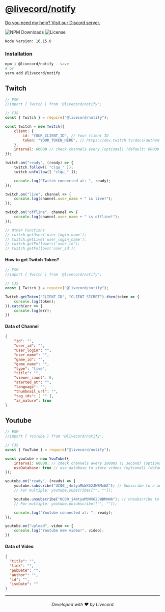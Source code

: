 # [@livecord/notify](https://npmjs.com/package/@livecord/notify)
[Do you need my help? Visit our Discord server.](https://livecord.me/discord)

![NPM Downloads](https://img.shields.io/npm/dm/@livecord/notifyt?style=for-the-badge)
![License](https://img.shields.io/npm/l/@livecord/notify?style=for-the-badge)
```bash
Node Version: 16.15.0
```

### Installation
```bash
npm i @livecord/notify --save
# or
yarn add @livecord/notify
```

## Twitch

```js
// ESM
//import { Twitch } from '@livecord/notify'; 

// CJS
const { Twitch } = require("@livecord/notify");

const twitch = new Twitch({ 
    client: {
        id: "YOUR_CLIENT_ID", // Your client ID
        token: "YOUR_TOKEN_HERE", // https://dev.twitch.tv/docs/authentication/getting-tokens
    },
    interval: 60000 // check channels every (optional) (default: 60000 [60 seconds])
});

twitch.on("ready", (ready) => {
    twitch.follow([ "clqu_" ]);
    twitch.unfollow([ "clqu_" ]);

    console.log("Twitch connected at: ", ready);
});

twitch.on("live", channel => {
    console.log(channel.user_name + " is live!");
});

twitch.on("offline", channel => {
    console.log(channel.user_name + " is offline!");
});

// Other Functions
// twitch.getUser('user_login_name');
// twitch.getLive('user_login_name');
// twitch.getFollowers('user_id');
// twitch.getFollows('user_id');
```

#### How to get Twitch Token?
```js
// ESM
//import { Twitch } from '@livecord/notify'; 

// CJS
const { Twitch } = require("@livecord/notify");

Twitch.getToken("CLIENT_ID", "CLIENT_SECRET").then(token => {
    console.log(token);
}).catch(err => {
    console.log(err);
})
```
#### Data of Channel
```json
{
    "id": "",
    "user_id": "",
    "user_login": "",
    "user_name": "",
    "game_id": "",
    "game_name": "",
    "type": "live",
    "title": "",
    "viewer_count": 0,
    "started_at": "",
    "language": "",
    "thumbnail_url": "",
    "tag_ids": [ "" ],
    "is_mature": true
}
```

## Youtube

```js
// ESM
//import { YouTube } from '@livecord/notify'; 

// CJS
const { YouTube } = require("@livecord/notify");

const youtube = new YouTube({
    interval: 60000, // check channels every 1000ms (1 second) (optional) (default: 60000 [60 seconds])]) 
    useDatabase: true // use database to store videos (optional) (default: true)
});

youtube.on("ready", (ready) => {
    youtube.subscribe("UC00_j4mtyaMbWX62JWBMmWA"); // Subscribe to a another channel
    // For multiple: youtube.subscribe(["", ""]);

    youtube.unsubscribe("UC00_j4mtyaMbWX62JWBMmWA"); // Unsubscribe to any added channels
    // For multiple: youtube.unsubscribe(["", ""]);

    console.log("Youtube connected at: ", ready);
});

youtube.on("upload", video => {
    console.log("Youtube new video!", video);
})
```
#### Data of Video
```json
{
  "title": "",
  "link": "",
  "pubDate": "",
  "author": "",
  "id": "",
  "isoDate": ""
}
```
---
<h6 align="center">Developed with ❤️ by Livecord</h6>